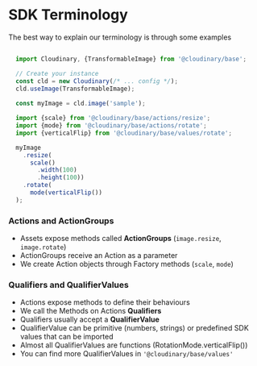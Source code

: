 <h1>SDK Terminology</h1>

The best way to explain our terminology is through some examples


```javascript

  import Cloudinary, {TransformableImage} from '@cloudinary/base';

  // Create your instance
  const cld = new Cloudinary(/* ... config */);
  cld.useImage(TransformableImage);
  
  const myImage = cld.image('sample');

  import {scale} from '@cloudinary/base/actions/resize';
  import {mode} from '@cloudinary/base/actions/rotate';
  import {verticalFlip} from '@cloudinary/base/values/rotate';

  myImage
    .resize(
      scale()
        .width(100)
        .height(100))
    .rotate(
      mode(verticalFlip()) 
  );

```

<h3>Actions and ActionGroups</h3>
<ul>
  <li>Assets expose methods called <b>ActionGroups</b> (<code>image.resize</code>, <code>image.rotate</code>) 
  <li>ActionGroups receive an Action as a parameter
  <li>We create Action objects through Factory methods (<code>scale</code>, <code>mode</code>)
</ul>


<h3>Qualifiers and QualifierValues</h3>
<ul>
  <li>Actions expose methods to define their behaviours
  <li>We call the Methods on Actions <b>Qualifiers</b>
  <li>Qualifiers usually accept a <b>QualifierValue</b>
  <li>QualifierValue can be primitive (numbers, strings) or predefined SDK values that can be imported
  <li>Almost all QualifierValues are functions (RotationMode.verticalFlip())
  <li>You can find more QualifierValues in <code>'@cloudinary/base/values'</code>
</ul>





